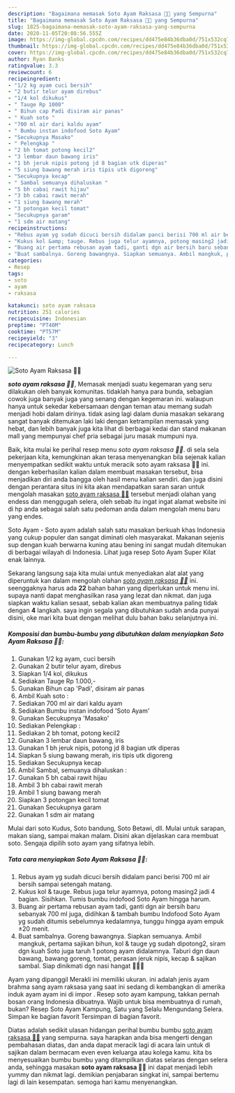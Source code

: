 ```yaml
---
description: "Bagaimana memasak Soto Ayam Raksasa 🍜🍗 yang Sempurna"
title: "Bagaimana memasak Soto Ayam Raksasa 🍜🍗 yang Sempurna"
slug: 1825-bagaimana-memasak-soto-ayam-raksasa-yang-sempurna
date: 2020-11-05T20:08:56.555Z
image: https://img-global.cpcdn.com/recipes/dd475e84b36dba0d/751x532cq70/soto-ayam-raksasa-🍜🍗-foto-resep-utama.jpg
thumbnail: https://img-global.cpcdn.com/recipes/dd475e84b36dba0d/751x532cq70/soto-ayam-raksasa-🍜🍗-foto-resep-utama.jpg
cover: https://img-global.cpcdn.com/recipes/dd475e84b36dba0d/751x532cq70/soto-ayam-raksasa-🍜🍗-foto-resep-utama.jpg
author: Ryan Banks
ratingvalue: 3.3
reviewcount: 6
recipeingredient:
- "1/2 kg ayam cuci bersih"
- "2 butir telur ayam direbus"
- "1/4 kol dikukus"
- " Tauge Rp 1000"
- " Bihun cap Padi disiram air panas"
- " Kuah soto "
- "700 ml air dari kaldu ayam"
- " Bumbu instan indofood Soto Ayam"
- "Secukupnya Masako"
- " Pelengkap "
- "2 bh tomat potong kecil2"
- "3 lembar daun bawang iris"
- "1 bh jeruk nipis potong jd 8 bagian utk diperas"
- "5 siung bawang merah iris tipis utk digoreng"
- "Secukupnya kecap"
- " Sambal semuanya dihaluskan "
- "5 bh cabai rawit hijau"
- "3 bh cabai rawit merah"
- "1 siung bawang merah"
- "3 potongan kecil tomat"
- "Secukupnya garam"
- "1 sdm air matang"
recipeinstructions:
- "Rebus ayam yg sudah dicuci bersih didalam panci berisi 700 ml air bersih sampai setengah matang."
- "Kukus kol &amp; tauge. Rebus juga telur ayamnya, potong masing2 jadi 4 bagian. Sisihkan. Tumis bumbu indofood Soto Ayam hingga harum."
- "Buang air pertama rebusan ayam tadi, ganti dgn air bersih baru sebanyak 700 ml juga, didihkan &amp; tambah bumbu Indofood Soto Ayam yg sudah ditumis sebelumnya kedalamnya, tunggu hingga ayam empuk ±20 menit."
- "Buat sambalnya. Goreng bawangnya. Siapkan semuanya. Ambil mangkuk, pertama sajikan bihun, kol &amp; tauge yg sudah dipotong2, siram dgn kuah Soto juga taruh 1 potong ayam didalamnya. Taburi dgn daun bawang, bawang goreng, tomat, perasan jeruk nipis, kecap &amp; sajikan sambal. Siap dinikmati dgn nasi hangat 🍵🍚🍗"
categories:
- Resep
tags:
- soto
- ayam
- raksasa

katakunci: soto ayam raksasa 
nutrition: 251 calories
recipecuisine: Indonesian
preptime: "PT40M"
cooktime: "PT57M"
recipeyield: "3"
recipecategory: Lunch

---
```



![Soto Ayam Raksasa 🍜🍗](https://img-global.cpcdn.com/recipes/dd475e84b36dba0d/751x532cq70/soto-ayam-raksasa-🍜🍗-foto-resep-utama.jpg)

<b><i>soto ayam raksasa 🍜🍗</i></b>, Memasak menjadi suatu kegemaran yang seru dilakukan oleh banyak komunitas. tidaklah hanya para bunda, sebagian cowok juga banyak juga yang senang dengan kegemaran ini. walaupun hanya untuk sekedar kebersamaan dengan teman atau memang sudah menjadi hobi dalam dirinya. tidak asing lagi dalam dunia masakan sekarang sangat banyak ditemukan laki laki dengan ketrampilan memasak yang hebat, dan lebih banyak juga kita lihat di berbagai kedai dan stand makanan mall yang mempunyai chef pria sebagai juru masak mumpuni nya.

Baik, kita mulai ke perihal resep menu <i>soto ayam raksasa 🍜🍗</i>. di sela sela pekerjaan kita, kemungkinan akan terasa menyenangkan bila sejenak kalian menyempatkan sedikit waktu untuk meracik soto ayam raksasa 🍜🍗 ini. dengan keberhasilan kalian dalam membuat masakan tersebut, bisa menjadikan diri anda bangga oleh hasil menu kalian sendiri. dan juga disini dengan perantara situs ini kita akan mendapatkan saran saran untuk mengolah masakan <u>soto ayam raksasa 🍜🍗</u> tersebut menjadi olahan yang endess dan menggugah selera, oleh sebab itu ingat ingat alamat website ini di hp anda sebagai salah satu pedoman anda dalam mengolah menu baru yang endes.

Soto Ayam - Soto ayam adalah salah satu masakan berkuah khas Indonesia yang cukup populer dan sangat diminati oleh masyarakat. Makanan sejenis sup dengan kuah berwarna kuning atau bening ini sangat mudah ditemukan di berbagai wilayah di Indonesia. Lihat juga resep Soto Ayam Super Kilat enak lainnya.


Sekarang langsung saja kita mulai untuk menyediakan alat alat yang diperuntuk kan dalam mengolah olahan <u><i>soto ayam raksasa 🍜🍗</i></u> ini. seenggaknya harus ada <b>22</b> bahan bahan yang diperlukan untuk menu ini. supaya nanti dapat menghasilkan rasa yang lezat dan nikmat. dan juga siapkan waktu kalian sesaat, sebab kalian akan membuatnya paling tidak dengan <b>4</b> langkah. saya ingin segala yang dibutuhkan sudah anda punyai disini, oke mari kita buat dengan melihat dulu bahan baku selanjutnya ini.

<!--inarticleads1-->

##### Komposisi dan bumbu-bumbu yang dibutuhkan dalam menyiapkan Soto Ayam Raksasa 🍜🍗:

1. Gunakan 1/2 kg ayam, cuci bersih
1. Gunakan 2 butir telur ayam, direbus
1. Siapkan 1/4 kol, dikukus
1. Sediakan  Tauge Rp 1.000,-
1. Gunakan  Bihun cap &#39;Padi&#39;, disiram air panas
1. Ambil  Kuah soto :
1. Sediakan 700 ml air dari kaldu ayam
1. Sediakan  Bumbu instan indofood &#39;Soto Ayam&#39;
1. Gunakan Secukupnya &#39;Masako&#39;
1. Sediakan  Pelengkap :
1. Sediakan 2 bh tomat, potong kecil2
1. Gunakan 3 lembar daun bawang, iris
1. Gunakan 1 bh jeruk nipis, potong jd 8 bagian utk diperas
1. Siapkan 5 siung bawang merah, iris tipis utk digoreng
1. Sediakan Secukupnya kecap
1. Ambil  Sambal, semuanya dihaluskan :
1. Gunakan 5 bh cabai rawit hijau
1. Ambil 3 bh cabai rawit merah
1. Ambil 1 siung bawang merah
1. Siapkan 3 potongan kecil tomat
1. Gunakan Secukupnya garam
1. Gunakan 1 sdm air matang


Mulai dari soto Kudus, Soto bandung, Soto Betawi, dll. Mulai untuk sarapan, makan siang, sampai makan malam. Disini akan dijelaskan cara membuat soto. Sengaja dipilih soto ayam yang sifatnya lebih. 

<!--inarticleads2-->

##### Tata cara menyiapkan Soto Ayam Raksasa 🍜🍗:

1. Rebus ayam yg sudah dicuci bersih didalam panci berisi 700 ml air bersih sampai setengah matang.
1. Kukus kol &amp; tauge. Rebus juga telur ayamnya, potong masing2 jadi 4 bagian. Sisihkan. Tumis bumbu indofood Soto Ayam hingga harum.
1. Buang air pertama rebusan ayam tadi, ganti dgn air bersih baru sebanyak 700 ml juga, didihkan &amp; tambah bumbu Indofood Soto Ayam yg sudah ditumis sebelumnya kedalamnya, tunggu hingga ayam empuk ±20 menit.
1. Buat sambalnya. Goreng bawangnya. Siapkan semuanya. Ambil mangkuk, pertama sajikan bihun, kol &amp; tauge yg sudah dipotong2, siram dgn kuah Soto juga taruh 1 potong ayam didalamnya. Taburi dgn daun bawang, bawang goreng, tomat, perasan jeruk nipis, kecap &amp; sajikan sambal. Siap dinikmati dgn nasi hangat 🍵🍚🍗


Ayam yang dipanggil Merakli ini memiliki ukuran. ini adalah jenis ayam brahma sang ayam raksasa yang saat ini sedang di kembangkan di amerika induk ayam ayam ini di impor . Resep soto ayam kampung, takkan pernah bosan orang Indonesia dibuatnya. Wajib untuk bisa membuatnya di rumah, bukan? Resep Soto Ayam Kampung, Satu yang Selalu Mengundang Selera. Simpan ke bagian favorit Tersimpan di bagian favorit. 

Diatas adalah sedikit ulasan hidangan perihal bumbu bumbu <u>soto ayam raksasa 🍜🍗</u> yang sempurna. saya harapkan anda bisa mengerti dengan pembahasan diatas, dan anda dapat meracik lagi di acara lain untuk di sajikan dalam bermacam even even keluarga atau kolega kamu. kita bs menyesuaikan bumbu bumbu yang ditampilkan diatas selaras dengan selera anda, sehingga masakan <b>soto ayam raksasa 🍜🍗</b> ini dapat menjadi lebih yummy dan nikmat lagi. demikian penjabaran singkat ini, sampai bertemu lagi di lain kesempatan. semoga hari kamu menyenangkan.
